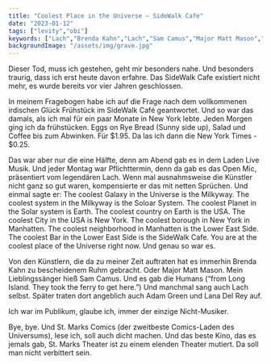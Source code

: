 ```yaml
---
title: "Coolest Place in the Universe – SideWalk Cafe"
date: "2023-01-12"
tags: ["levity","obi"]
keywords: ["Lach","Brenda Kahn","Lach","Sam Camus","Major Matt Mason","Adam Green","Lana Del Rey"]
backgroundImage: "/assets/img/grave.jpg"
---
```

Dieser Tod, muss ich gestehen, geht mir besonders nahe. Und besonders traurig, dass ich erst heute davon erfahre. Das SideWalk Cafe existiert nicht mehr, es wurde bereits vor vier Jahren geschlossen.

In meinem Fragebogen habe ich auf die Frage nach dem vollkommenen irdischen Glück Frühstück im SideWalk Café geantwortet. Und so war das damals, als ich mal für ein paar Monate in New York lebte. Jeden Morgen ging ich da frühstücken. Eggs on Rye Bread (Sunny side up), Salad und Coffee bis zum Abwinken. Für $1.95. Da las ich dann die New York Times - $0.25.

Das war aber nur die eine Hälfte, denn am Abend gab es in dem Laden Live Musik. Und jeder Montag war Pflichttermin, denn da gab es das Open Mic, präsentiert vom legendären Lach. Wenn mal ausnahmsweise die Künstler nicht ganz so gut waren, kompensierte er das mit netten Sprüchen. Und einmal sagte er: The coolest Galaxy in the Universe is the Milkyway. The coolest system in the Milkyway is the Soloar System. The coolest Planet in the Solar system is Earth. The coolest country on Earth is the USA. The coolest City in the USA is New York. The coolest borough in New York in Manhatten. The coolest neighborhood in Manhatten is the Lower East Side. The coolest Bar in the Lower East Side is the SideWalk Cafe. You are at the coolest place of the Universe right now. Und genau so war es.

Von den Künstlern, die da zu meiner Zeit auftraten hat es immerhin Brenda Kahn zu bescheidenem Ruhm gebracht. Oder Major Matt Mason. Mein Lieblingssänger hieß Sam Camus. Und es gab die Humans (“from Long Island. They took the ferry to get here.”) Und manchmal sang auch Lach selbst. Später traten dort angeblich auch Adam Green und Lana Del Rey auf.

Ich war im Publikum, glaube ich, immer der einzige Nicht-Musiker.

Bye, bye. Und St. Marks Comics (der zweitbeste Comics-Laden des Universums), lese ich, soll auch dicht machen. Und das beste Kino, das es jemals gab, St. Marks Theater ist zu einem elenden Theater mutiert. Da soll man nicht verbittert sein.
